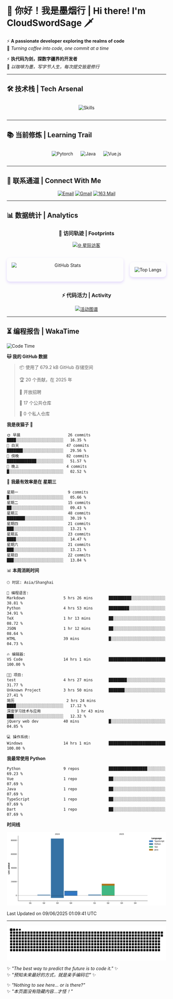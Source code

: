 # 🌊 你好！我是墨烟行 | Hi there! I'm CloudSwordSage 🗡️

⚡ **A passionate developer exploring the realms of code**  
🌌 *Turning coffee into code, one commit at a time*

⚡ **执代码为剑，探数字疆界的开发者**  
🌌 *以咖啡为墨，写字节人生，每次提交皆是修行*

---

## 🛠️ 技术栈 | Tech Arsenal

<div align="center" style="margin: 20px 0;">
  <img src="https://skillicons.dev/icons?i=python,linux,git,github,html,css,js,ts" alt="Skills" style="height: 50px; margin: 10px;"/>
</div>

---

## 📚 当前修炼 | Learning Trail

<div align="center" style="margin: 20px 0;">
  <img src="https://img.shields.io/badge/PyTorch-EE4C2C?style=flat-square&logo=pytorch&logoColor=white" alt="Pytorch" style="height: 30px; margin: 10px;"/>
  <img src="https://img.shields.io/badge/Java-007396?style=flat-square&logo=openjdk&logoColor=white" alt="Java" style="height: 30px; margin: 10px;"/>
  <img src="https://img.shields.io/badge/Vue.js-4FC08D?style=flat-square&logo=vue.js&logoColor=white" alt="Vue.js" style="height: 30px; margin: 10px;"/>
</div>

---

## 📮 联系通道 | Connect With Me

<div align="center">
  
[![Email](https://img.shields.io/badge/QQ%20Mail-1984769759@qq.com-168DEA?style=flat-square&logo=tencentqq)](mailto:1984769759@qq.com)
[![Gmail](https://img.shields.io/badge/Gmail-zlf100518@gmail.com-EA4335?style=flat-square&logo=gmail)](mailto:zlf100518@gmail.com)
[![163 Mail](https://img.shields.io/badge/163-zlf100518@163.com-DC143C?style=flat-square)](mailto:zlf100518@163.com)

</div>

---

## 📊 数据统计 | Analytics

<div align="center">

### 🌌 访问轨迹 | Footprints

[![🌐 星际访客](https://count.getloli.com/get/@CloudSwordSage?theme=rule34)](https://github.com/CloudSwordSage)

<div style="display: flex; gap: 20px; margin: 30px 0">
  <img src="https://github-readme-stats.vercel.app/api?username=CloudSwordSage&show_icons=true&theme=midnight-purple&hide_border=true&include_all_commits=true&rank_icon=github&hide=issues&line_height=24" 
       alt="GitHub Stats" 
       style="flex: 1; box-shadow: 0 4px 8px rgba(122,63,247,0.2); border-radius: 10px; padding: 15px;"/>
  
  <img src="https://github-readme-stats.vercel.app/api/top-langs/?username=CloudSwordSage&layout=compact&theme=midnight-purple&hide_border=true&langs_count=6&card_width=300&exclude_repo=AI-Assistant"
       alt="Top Langs"
       style="flex: 1; box-shadow: 0 4px 8px rgba(122,63,247,0.2); border-radius: 10px; padding: 15px;"/>
</div>

### ⚡ 代码活力 | Activity

[![活动图谱](https://github-readme-activity-graph.vercel.app/graph?username=CloudSwordSage&theme=react-dark&hide_border=true&area=true&custom_title=代码能量流%20|%20Contribution%20Flow&radius=12&height=300)](https://github.com/CloudSwordSage)

</div>

---

## ⏳ 编程报告 | WakaTime

<!--START_SECTION:waka-->
![Code Time](http://img.shields.io/badge/Code%20Time-896%20hrs%2013%20mins-blue)

**🐱 我的 GitHub 数据** 

> 📦  使用了 679.2 kB GitHub 存储空间 
 > 
> 🏆 20 个贡献，在 2025 年
 > 
> 💼 开放招聘
 > 
> 📜 17 个公共仓库 
 > 
> 🔑 0 个私人仓库 
 > 
**我是夜猫子 🦉** 

```text
🌞 早晨                     26 commits          ████░░░░░░░░░░░░░░░░░░░░░   16.35 % 
🌆 白天                     47 commits          ███████░░░░░░░░░░░░░░░░░░   29.56 % 
🌃 傍晚                     82 commits          █████████████░░░░░░░░░░░░   51.57 % 
🌙 晚上                     4 commits           █░░░░░░░░░░░░░░░░░░░░░░░░   02.52 % 
```
📅 **我最有效率是在 星期三** 

```text
星期一                      9 commits           █░░░░░░░░░░░░░░░░░░░░░░░░   05.66 % 
星期二                      15 commits          ██░░░░░░░░░░░░░░░░░░░░░░░   09.43 % 
星期三                      48 commits          ████████░░░░░░░░░░░░░░░░░   30.19 % 
星期四                      21 commits          ███░░░░░░░░░░░░░░░░░░░░░░   13.21 % 
星期五                      23 commits          ████░░░░░░░░░░░░░░░░░░░░░   14.47 % 
星期六                      21 commits          ███░░░░░░░░░░░░░░░░░░░░░░   13.21 % 
星期日                      22 commits          ███░░░░░░░░░░░░░░░░░░░░░░   13.84 % 
```


📊 **本周消耗时间** 

```text
🕑︎ 时区: Asia/Shanghai

💬 编程语言: 
Markdown                 5 hrs 26 mins       ██████████░░░░░░░░░░░░░░░   38.81 % 
Python                   4 hrs 53 mins       █████████░░░░░░░░░░░░░░░░   34.91 % 
TeX                      1 hr 13 mins        ██░░░░░░░░░░░░░░░░░░░░░░░   08.72 % 
JSON                     1 hr 12 mins        ██░░░░░░░░░░░░░░░░░░░░░░░   08.64 % 
HTML                     39 mins             █░░░░░░░░░░░░░░░░░░░░░░░░   04.73 % 

🔥 编辑器: 
VS Code                  14 hrs 1 min        █████████████████████████   100.00 % 

🐱‍💻 项目: 
test                     4 hrs 27 mins       ████████░░░░░░░░░░░░░░░░░   31.77 % 
Unknown Project          3 hrs 50 mins       ███████░░░░░░░░░░░░░░░░░░   27.41 % 
简历                       2 hrs 24 mins       ████░░░░░░░░░░░░░░░░░░░░░   17.12 % 
深度学习技术与应用                1 hr 43 mins        ███░░░░░░░░░░░░░░░░░░░░░░   12.32 % 
jQuery web dev           40 mins             █░░░░░░░░░░░░░░░░░░░░░░░░   04.85 % 

💻 操作系统: 
Windows                  14 hrs 1 min        █████████████████████████   100.00 % 
```

**我最常使用 Python** 

```text
Python                   9 repos             █████████████████░░░░░░░░   69.23 % 
Vue                      1 repo              ██░░░░░░░░░░░░░░░░░░░░░░░   07.69 % 
Java                     1 repo              ██░░░░░░░░░░░░░░░░░░░░░░░   07.69 % 
TypeScript               1 repo              ██░░░░░░░░░░░░░░░░░░░░░░░   07.69 % 
Dart                     1 repo              ██░░░░░░░░░░░░░░░░░░░░░░░   07.69 % 
```



**时间线**

![Lines of Code chart](https://raw.githubusercontent.com/CloudSwordSage/CloudSwordSage/main/assets/bar_graph.png)


 Last Updated on 09/06/2025 01:09:41 UTC
<!--END_SECTION:waka-->

---

<div align="center">
  <img src="./assets/github-snake-dark.svg" alt="Contribution Snake" />
</div>

✨ *"The best way to predict the future is to code it."* ✨  
✨ *"预知未来最好的方式，就是亲手编码它"* ✨

✨ *"Nothing to see here... or is there?"*  
✨ *"本页面没有隐藏内容...才怪！"*  
